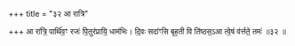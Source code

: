 +++
title = "३२ आ रात्रि"

+++
आ रा॑त्रि॒ पार्थि॑व॒ꣳ रजः॑ पि॒तुर॑प्रायि॒ धाम॑भिः। दि॒वः सदा॑ꣳसि बृह॒ती वि ति॑ष्ठस॒ऽआ त्वे॒षं व॑र्त्तते॒ तमः॑ ॥३२ ॥